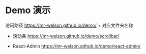 # Demo 演示

访问路径 https://mr-welson.github.io/demo/ + 对应文件夹名称

 - 滚动条 https://mr-welson.github.io/demo/scrollbar/

 - React-Admin https://mr-welson.github.io/demo/react-admin/
 